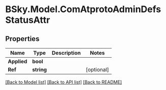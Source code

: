 # BSky.Model.ComAtprotoAdminDefsStatusAttr

## Properties

Name | Type | Description | Notes
------------ | ------------- | ------------- | -------------
**Applied** | **bool** |  | 
**Ref** | **string** |  | [optional] 

[[Back to Model list]](../README.md#documentation-for-models) [[Back to API list]](../README.md#documentation-for-api-endpoints) [[Back to README]](../README.md)

